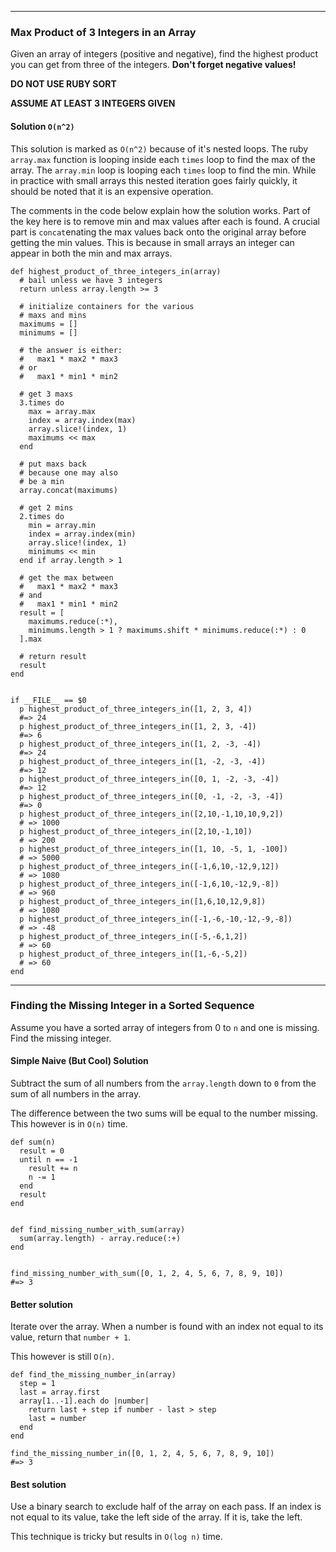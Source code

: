 



***




### Max Product of 3 Integers in an Array

Given an array of integers (positive and negative), find the highest product you can get from three of the integers. **Don't forget negative values!**

**DO NOT USE RUBY SORT**

**ASSUME AT LEAST 3 INTEGERS GIVEN**


#### Solution `O(n^2)`


This solution is marked as `O(n^2)` because of it's nested loops. The ruby `array.max` function is looping inside each `times` loop to find the max of the array. The `array.min` loop is looping each `times` loop to find the min. While in practice with small arrays this nested iteration goes fairly quickly, it should be noted that it is an expensive operation.

The comments in the code below explain how the solution works. Part of the key here is to remove min and max values after each is found. A crucial part is `concat`enating the max values back onto the original array before getting the min values. This is because in small arrays an integer can appear in both the min and max arrays.


```language-ruby
def highest_product_of_three_integers_in(array)
  # bail unless we have 3 integers
  return unless array.length >= 3

  # initialize containers for the various
  # maxs and mins
  maximums = []
  minimums = []

  # the answer is either:
  #   max1 * max2 * max3
  # or
  #   max1 * min1 * min2

  # get 3 maxs
  3.times do
    max = array.max
    index = array.index(max)
    array.slice!(index, 1)
    maximums << max
  end

  # put maxs back
  # because one may also
  # be a min
  array.concat(maximums)

  # get 2 mins
  2.times do
    min = array.min
    index = array.index(min)
    array.slice!(index, 1)
    minimums << min
  end if array.length > 1

  # get the max between
  #   max1 * max2 * max3
  # and
  #   max1 * min1 * min2
  result = [
    maximums.reduce(:*),
    minimums.length > 1 ? maximums.shift * minimums.reduce(:*) : 0
  ].max

  # return result
  result
end


if __FILE__ == $0
  p highest_product_of_three_integers_in([1, 2, 3, 4])
  #=> 24
  p highest_product_of_three_integers_in([1, 2, 3, -4])
  #=> 6
  p highest_product_of_three_integers_in([1, 2, -3, -4])
  #=> 24
  p highest_product_of_three_integers_in([1, -2, -3, -4])
  #=> 12
  p highest_product_of_three_integers_in([0, 1, -2, -3, -4])
  #=> 12
  p highest_product_of_three_integers_in([0, -1, -2, -3, -4])
  #=> 0
  p highest_product_of_three_integers_in([2,10,-1,10,10,9,2])
  # => 1000
  p highest_product_of_three_integers_in([2,10,-1,10])
  # => 200
  p highest_product_of_three_integers_in([1, 10, -5, 1, -100])
  # => 5000
  p highest_product_of_three_integers_in([-1,6,10,-12,9,12])
  # => 1080
  p highest_product_of_three_integers_in([-1,6,10,-12,9,-8])
  # => 960
  p highest_product_of_three_integers_in([1,6,10,12,9,8])  
  # => 1080
  p highest_product_of_three_integers_in([-1,-6,-10,-12,-9,-8])
  # => -48
  p highest_product_of_three_integers_in([-5,-6,1,2])
  # => 60
  p highest_product_of_three_integers_in([1,-6,-5,2])
  # => 60
end
```







***







### Finding the Missing Integer in a Sorted Sequence

Assume you have a sorted array of integers from 0 to `n` and one is missing. Find the missing integer.


#### Simple Naive (But Cool) Solution

Subtract the sum of all numbers from the `array.length` down to `0` from the sum of all numbers in the array.

The difference between the two sums will be equal to the number missing. This however is in `O(n)` time.

```language-ruby
def sum(n)
  result = 0
  until n == -1
    result += n
    n -= 1
  end
  result
end


def find_missing_number_with_sum(array)
  sum(array.length) - array.reduce(:+)
end


find_missing_number_with_sum([0, 1, 2, 4, 5, 6, 7, 8, 9, 10])
#=> 3
```


#### Better solution

Iterate over the array. When a number is found with an index not equal to its value, return that `number + 1`.

This however is still `O(n)`.

```language-ruby
def find_the_missing_number_in(array)
  step = 1
  last = array.first
  array[1..-1].each do |number|
    return last + step if number - last > step
    last = number
  end
end

find_the_missing_number_in([0, 1, 2, 4, 5, 6, 7, 8, 9, 10])
#=> 3
```


#### Best solution

Use a binary search to exclude half of the array on each pass. If an index is not equal to its value, take the left side of the array. If it is, take the left.

This technique is tricky but results in `O(log n)` time.


















